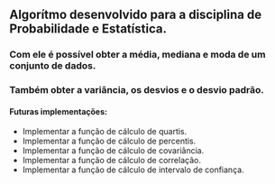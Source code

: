 ## Algorítmo desenvolvido para a disciplina de Probabilidade e Estatística.
### Com ele é possível obter a média, mediana e moda de um conjunto de dados.
### Também obter a variância, os desvios e o desvio padrão.

#### Futuras implementações:
* Implementar a função de cálculo de quartis.
* Implementar a função de cálculo de percentis.
* Implementar a função de cálculo de covariância.
* Implementar a função de cálculo de correlação.
* Implementar a função de cálculo de intervalo de confiança.